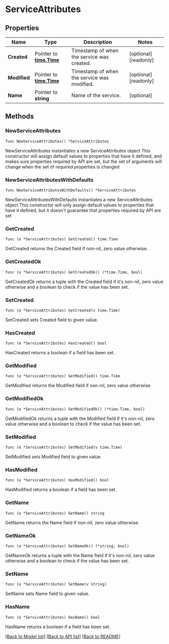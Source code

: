 # ServiceAttributes

## Properties

Name | Type | Description | Notes
------------ | ------------- | ------------- | -------------
**Created** | Pointer to [**time.Time**](time.Time.md) | Timestamp of when the service was created. | [optional] [readonly] 
**Modified** | Pointer to [**time.Time**](time.Time.md) | Timestamp of when the service was modified. | [optional] [readonly] 
**Name** | Pointer to **string** | Name of the service. | [optional] 

## Methods

### NewServiceAttributes

`func NewServiceAttributes() *ServiceAttributes`

NewServiceAttributes instantiates a new ServiceAttributes object
This constructor will assign default values to properties that have it defined,
and makes sure properties required by API are set, but the set of arguments
will change when the set of required properties is changed

### NewServiceAttributesWithDefaults

`func NewServiceAttributesWithDefaults() *ServiceAttributes`

NewServiceAttributesWithDefaults instantiates a new ServiceAttributes object
This constructor will only assign default values to properties that have it defined,
but it doesn't guarantee that properties required by API are set

### GetCreated

`func (o *ServiceAttributes) GetCreated() time.Time`

GetCreated returns the Created field if non-nil, zero value otherwise.

### GetCreatedOk

`func (o *ServiceAttributes) GetCreatedOk() (*time.Time, bool)`

GetCreatedOk returns a tuple with the Created field if it's non-nil, zero value otherwise
and a boolean to check if the value has been set.

### SetCreated

`func (o *ServiceAttributes) SetCreated(v time.Time)`

SetCreated sets Created field to given value.

### HasCreated

`func (o *ServiceAttributes) HasCreated() bool`

HasCreated returns a boolean if a field has been set.

### GetModified

`func (o *ServiceAttributes) GetModified() time.Time`

GetModified returns the Modified field if non-nil, zero value otherwise.

### GetModifiedOk

`func (o *ServiceAttributes) GetModifiedOk() (*time.Time, bool)`

GetModifiedOk returns a tuple with the Modified field if it's non-nil, zero value otherwise
and a boolean to check if the value has been set.

### SetModified

`func (o *ServiceAttributes) SetModified(v time.Time)`

SetModified sets Modified field to given value.

### HasModified

`func (o *ServiceAttributes) HasModified() bool`

HasModified returns a boolean if a field has been set.

### GetName

`func (o *ServiceAttributes) GetName() string`

GetName returns the Name field if non-nil, zero value otherwise.

### GetNameOk

`func (o *ServiceAttributes) GetNameOk() (*string, bool)`

GetNameOk returns a tuple with the Name field if it's non-nil, zero value otherwise
and a boolean to check if the value has been set.

### SetName

`func (o *ServiceAttributes) SetName(v string)`

SetName sets Name field to given value.

### HasName

`func (o *ServiceAttributes) HasName() bool`

HasName returns a boolean if a field has been set.


[[Back to Model list]](../README.md#documentation-for-models) [[Back to API list]](../README.md#documentation-for-api-endpoints) [[Back to README]](../README.md)


